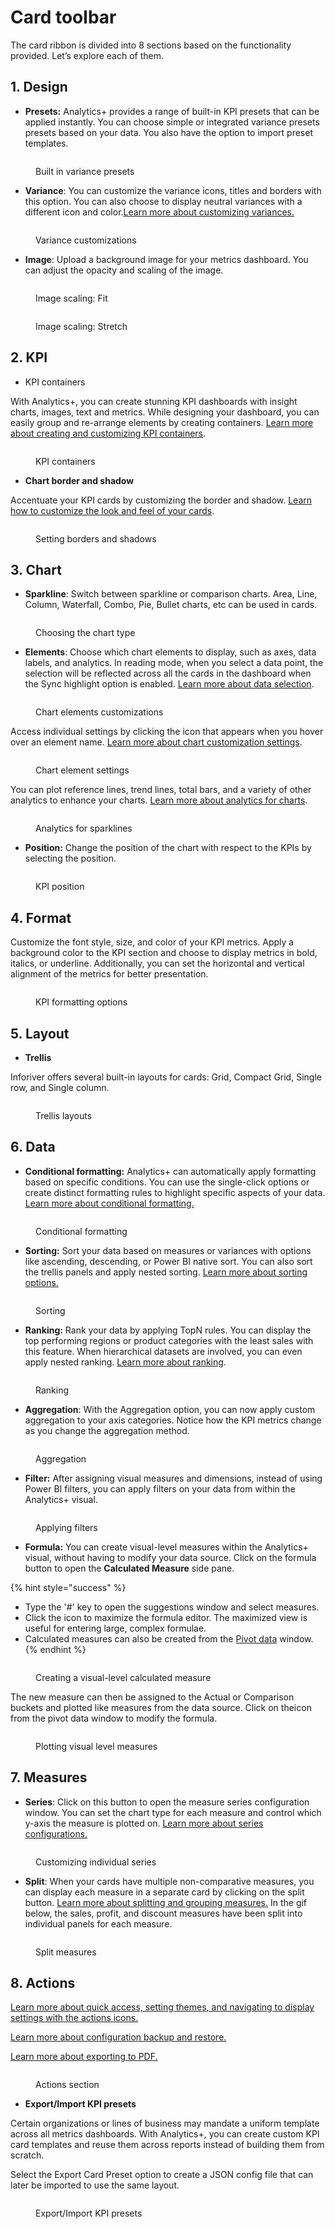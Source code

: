 # Card toolbar

The card ribbon is divided into 8 sections based on the functionality provided. Let’s explore each of them.

## 1. Design

* **Presets:** Analytics+ provides a range of built-in KPI presets that can be applied instantly. You can choose simple or integrated variance presets presets based on your data. You also have the option to import preset templates.

<figure><img src="../../.gitbook/assets/image (232).png" alt=""><figcaption><p>Built in variance presets</p></figcaption></figure>

* **Variance**: You can customize the variance icons, titles and borders with this option. You can also choose to display neutral variances with a different icon and color.[Learn more about customizing variances.](../5.-cards/5.6.-variance-customizations.md)

<figure><img src="../../.gitbook/assets/image (233).png" alt=""><figcaption><p>Variance customizations</p></figcaption></figure>

* **Image**: Upload a background image for your metrics dashboard. You can adjust the opacity and scaling of the image.&#x20;

<div><figure><img src="../../.gitbook/assets/image (234).png" alt=""><figcaption><p>Image scaling: Fit</p></figcaption></figure> <figure><img src="../../.gitbook/assets/2024-11-14_15h28_24.png" alt=""><figcaption><p>Image scaling: Stretch</p></figcaption></figure></div>

## 2. KPI

* KPI containers

With Analytics+, you can create stunning KPI dashboards with insight charts, images, text and metrics. While designing your dashboard, you can easily group and re-arrange elements by creating containers. [Learn more about creating and customizing KPI containers](../5.-cards/5.7.-kpi-containers/).

<figure><img src="../../.gitbook/assets/image (236).png" alt=""><figcaption><p>KPI containers</p></figcaption></figure>

* **Chart border and shadow**

Accentuate your KPI cards by customizing the border and shadow. [Learn how to customize the look and feel of your cards](../5.-cards/5.9.-card-customizations.md).

<figure><img src="../../.gitbook/assets/image (237).png" alt=""><figcaption><p>Setting borders and shadows</p></figcaption></figure>

## 3. Chart

* **Sparkline**: Switch between sparkline or comparison charts. Area, Line, Column, Waterfall, Combo, Pie, Bullet charts, etc can be used in cards.

<figure><img src="../../.gitbook/assets/Untitled Project (20).gif" alt=""><figcaption><p>Choosing the chart type</p></figcaption></figure>

* **Elements**: Choose which chart elements to display, such as axes, data labels, and analytics. In reading mode, when you select a data point, the selection will be reflected across all the cards in the dashboard when the Sync highlight option is enabled. [Learn more about data selection](../14.-data-selection.md).

<figure><img src="../../.gitbook/assets/image (302).png" alt=""><figcaption><p>Chart elements customizations</p></figcaption></figure>

Access individual settings by clicking the icon that appears when you hover over an element name. [Learn more about chart customization settings](../3.-charts/3.8.-display-settings-for-charts/).

<figure><img src="../../.gitbook/assets/image (303).png" alt=""><figcaption><p>Chart element settings</p></figcaption></figure>

You can plot reference lines, trend lines, total bars, and a variety of other analytics to enhance your charts. [Learn more about analytics for charts](../20.-analytics/).

<figure><img src="../../.gitbook/assets/image (308).png" alt=""><figcaption><p>Analytics for sparklines</p></figcaption></figure>

* **Position:** Change the position of the chart with respect to the KPIs by selecting the position.

<figure><img src="../../.gitbook/assets/image (311).png" alt=""><figcaption><p>KPI position</p></figcaption></figure>

## 4. Format

Customize the font style, size, and color of your KPI metrics. Apply a background color to the KPI section and choose to display metrics in bold, italics, or underline. Additionally, you can set the horizontal and vertical alignment of the metrics for better presentation.

<figure><img src="../../.gitbook/assets/image (304).png" alt=""><figcaption><p>KPI formatting options</p></figcaption></figure>



## 5. Layout

* **Trellis**

Inforiver offers several built-in layouts for cards: Grid, Compact Grid, Single row, and Single column.

<figure><img src="../../.gitbook/assets/Untitled Project (27).gif" alt=""><figcaption><p>Trellis layouts</p></figcaption></figure>

## 6. Data

* **Conditional formatting:** Analytics+ can automatically apply formatting based on specific conditions. You can use the single-click options or create distinct formatting rules to highlight specific aspects of your data. [Learn more about conditional formatting.](../10.-conditional-formatting/)

<figure><img src="../../.gitbook/assets/image (305).png" alt=""><figcaption><p>Conditional formatting</p></figcaption></figure>

* **Sorting:** Sort your data based on measures or variances with options like ascending, descending, or Power BI native sort. You can also sort the trellis panels and apply nested sorting. [Learn more about sorting options.](../11.-sort-and-reorder-data/)&#x20;

<figure><img src="../../.gitbook/assets/image (306).png" alt=""><figcaption><p>Sorting</p></figcaption></figure>

* **Ranking:**  Rank your data by applying TopN rules. You can display the top performing regions or product categories with the least sales with this feature. When hierarchical datasets are involved, you can even apply nested ranking. [Learn more about ranking](../12.-ranking-data-topn/).

<figure><img src="../../.gitbook/assets/image (307).png" alt=""><figcaption><p>Ranking</p></figcaption></figure>

* **Aggregation**: With the Aggregation option, you can now apply custom aggregation to your axis categories. Notice how the KPI metrics change as you change the aggregation method.

<figure><img src="../../.gitbook/assets/Untitled Project (19).gif" alt=""><figcaption><p>Aggregation</p></figcaption></figure>

* **Filter:** After assigning visual measures and dimensions, instead of using Power BI filters, you can apply filters on your data from within the Analytics+ visual.&#x20;

<figure><img src="../../.gitbook/assets/image (229).png" alt=""><figcaption><p>Applying filters</p></figcaption></figure>

* **Formula:** You can create visual-level measures within the Analytics+ visual, without having to modify your data source. Click on the formula button to open the **Calculated Measure** side pane.

{% hint style="success" %}
- Type the '#' key to open the suggestions window and select measures.
- Click the <img src="../../.gitbook/assets/image (412).png" alt="" data-size="line">icon to maximize the formula editor. The maximized view is useful for entering large, complex formulae.
- Calculated measures can also be created from the [Pivot data](../2.-data-management/) window.
{% endhint %}

<figure><img src="../../.gitbook/assets/image (230).png" alt=""><figcaption><p>Creating a visual-level calculated measure</p></figcaption></figure>

The new measure can then be assigned to the Actual or Comparison buckets and plotted like measures from the data source. Click on the<img src="../../.gitbook/assets/image (415).png" alt="" data-size="line">icon from the pivot data window to modify the formula.

<figure><img src="../../.gitbook/assets/image (231).png" alt=""><figcaption><p>Plotting visual level measures</p></figcaption></figure>

## 7. Measures

* **Series**: Click on this button to open the measure series configuration window. You can set the chart type for each measure and control which y-axis the measure is plotted on. [Learn more about series configurations.](../8.-customize-measures/)

<figure><img src="../../.gitbook/assets/image (312).png" alt=""><figcaption><p>Customizing individual series</p></figcaption></figure>

* **Split**: When your cards have multiple non-comparative measures, you can display each measure in a separate card by clicking on the split button. [Learn more about splitting and grouping measures.](../9.-splitting-and-grouping-measures/) In the gif below, the sales, profit, and discount measures have been split into individual panels for each measure.

<figure><img src="../../.gitbook/assets/Untitled Project (28).gif" alt=""><figcaption><p>Split measures</p></figcaption></figure>

## 8. Actions

[Learn more about quick access, setting themes, and navigating to display settings with the actions icons. ](table-toolbar.md#id-8.-actions)

[Learn more about configuration backup and restore.](table-toolbar.md#id-10.-backup-and-restore)

[Learn more about exporting to PDF.](table-toolbar.md#id-9.-exporting-reports)

<figure><img src="../../.gitbook/assets/image (313).png" alt=""><figcaption><p>Actions section</p></figcaption></figure>

* **Export/Import KPI presets**

Certain organizations or lines of business may mandate a uniform template across all metrics dashboards. With Analytics+, you can create custom KPI card templates and reuse them across reports instead of building them from scratch.

Select the Export Card Preset option to create a JSON config file that can later be imported to use the same layout.

<figure><img src="../../.gitbook/assets/image (1781).png" alt=""><figcaption><p>Export/Import KPI presets</p></figcaption></figure>
